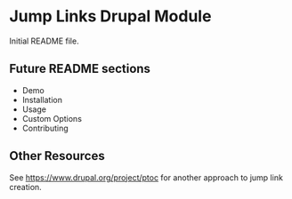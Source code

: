 # Jump Links Drupal Module

Initial README file.

## Future README sections
  - Demo
  - Installation
  - Usage
  - Custom Options
  - Contributing
  
  
## Other Resources

See https://www.drupal.org/project/ptoc for another approach to jump link creation.